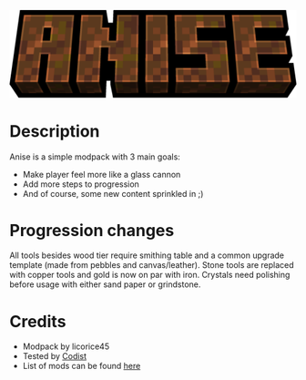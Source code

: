 ![Anise Modpack](./anise_logo.png)
# Description
Anise is a simple modpack with 3 main goals:
- Make player feel more like a glass cannon
- Add more steps to progression
- And of course, some new content sprinkled in ;)
# Progression changes
All tools besides wood tier require smithing table and a common upgrade template (made from pebbles and canvas/leather). Stone tools are replaced with copper tools and gold is now on par with iron. Crystals need polishing before usage with either sand paper or grindstone.
# Credits
- Modpack by licorice45
- Tested by [Codist](https://imcodist.xyz/)
- List of mods can be found [here](https://github.com/licorice45/anise-modpack/blob/main/mods_list.md)
